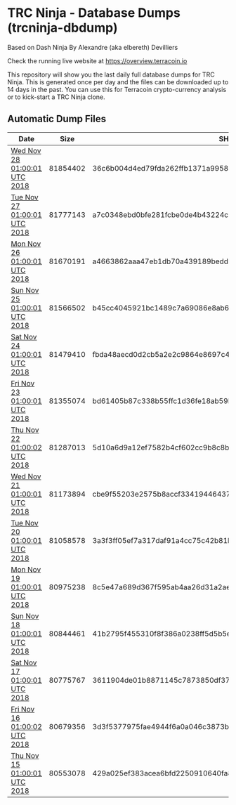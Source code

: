 # TRC Ninja - Database Dumps (trcninja-dbdump)
Based on Dash Ninja By Alexandre (aka elbereth) Devilliers

Check the running live website at https://overview.terracoin.io

This repository will show you the last daily full database dumps for TRC Ninja. This is generated once per day and the files can be downloaded up to 14 days in the past.
You can use this for Terracoin crypto-currency analysis or to kick-start a TRC Ninja clone.


## Automatic Dump Files
| Date | Size | SHA256 |
|--|--|--|
| [Wed Nov 28 01:00:01 UTC 2018](https://transfer.sh/NHKTZ/trcninja-dbdump-20181128010001.tar.bz2) | 81854402 | 36c6b004d4ed79fda262ffb1371a9958390b164df815cae32eb67837a55b33a2 | 
| [Tue Nov 27 01:00:01 UTC 2018](https://transfer.sh/zyHEr/trcninja-dbdump-20181127010001.tar.bz2) | 81777143 | a7c0348ebd0bfe281fcbe0de4b43224c10e488a0827fa3210c47865c049a34a3 | 
| [Mon Nov 26 01:00:01 UTC 2018](https://transfer.sh/pWRuv/trcninja-dbdump-20181126010001.tar.bz2) | 81670191 | a4663862aaa47eb1db70a439189bedd62f0fd16619bda84e9026c11ac38d59f3 | 
| [Sun Nov 25 01:00:01 UTC 2018](https://transfer.sh/g3EuU/trcninja-dbdump-20181125010001.tar.bz2) | 81566502 | b45cc4045921bc1489c7a69086e8ab65eee8d17cb3c81d3124562d818baf3a86 | 
| [Sat Nov 24 01:00:01 UTC 2018](https://transfer.sh/HV23k/trcninja-dbdump-20181124010001.tar.bz2) | 81479410 | fbda48aecd0d2cb5a2e2c9864e8697c45adebb2c5349e29d7cbefcfad2a51a0e | 
| [Fri Nov 23 01:00:01 UTC 2018](https://transfer.sh/zrzQ2/trcninja-dbdump-20181123010001.tar.bz2) | 81355074 | bd61405b87c338b55ffc1d36fe18ab59bf1cc3c7a6afaf9d87c8fdff33490467 | 
| [Thu Nov 22 01:00:02 UTC 2018](https://transfer.sh/21Ww9/trcninja-dbdump-20181122010002.tar.bz2) | 81287013 | 5d10a6d9a12ef7582b4cf602cc9b8c8bcb3d03831e335e63b63d999a15799285 | 
| [Wed Nov 21 01:00:01 UTC 2018](https://transfer.sh/eP2Ig/trcninja-dbdump-20181121010001.tar.bz2) | 81173894 | cbe9f55203e2575b8accf3341944643779c577b80705d14db089f414a1387aef | 
| [Tue Nov 20 01:00:01 UTC 2018](https://transfer.sh/sunl2/trcninja-dbdump-20181120010001.tar.bz2) | 81058578 | 3a3f3ff05ef7a317daf91a4cc75c42b81b08b8b26bd4210e13fb5f50c1a45cbe | 
| [Mon Nov 19 01:00:01 UTC 2018](https://transfer.sh/CFMso/trcninja-dbdump-20181119010001.tar.bz2) | 80975238 | 8c5e47a689d367f595ab4aa26d31a2ae478797bff97b3ab074640d0a565cece4 | 
| [Sun Nov 18 01:00:01 UTC 2018](https://transfer.sh/dNpaz/trcninja-dbdump-20181118010001.tar.bz2) | 80844461 | 41b2795f455310f8f386a0238ff5d5b5eda8c508aac3527594c48b57d639ca16 | 
| [Sat Nov 17 01:00:01 UTC 2018](https://transfer.sh/143ka/trcninja-dbdump-20181117010001.tar.bz2) | 80775767 | 3611904de01b8871145c7873850df37bf907951507e2ced122a003a894e673be | 
| [Fri Nov 16 01:00:02 UTC 2018](https://transfer.sh/rNhbO/trcninja-dbdump-20181116010002.tar.bz2) | 80679356 | 3d3f5377975fae4944f6a0a046c3873b7820b939118eef3dcbff85f8f9eed058 | 
| [Thu Nov 15 01:00:01 UTC 2018](https://transfer.sh/WQVv5/trcninja-dbdump-20181115010001.tar.bz2) | 80553078 | 429a025ef383acea6bfd2250910640fa84623fe0fe00b51c543fb76b0f8a8cce | 
